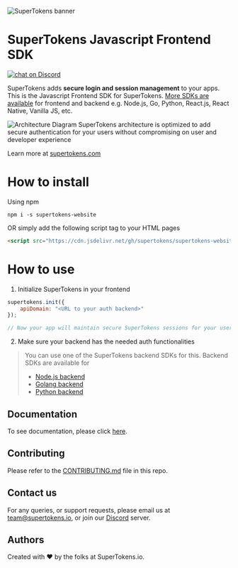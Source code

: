 
![SuperTokens banner](https://raw.githubusercontent.com/supertokens/supertokens-logo/master/images/Artboard%20%E2%80%93%2027%402x.png)

# SuperTokens Javascript Frontend SDK

<a href="https://supertokens.io/discord">
<img src="https://img.shields.io/discord/603466164219281420.svg?logo=discord"
    alt="chat on Discord"></a>

SuperTokens adds **secure login and session management** to your apps. This is the Javascript Frontend SDK for SuperTokens. [More SDKs are available](https://github.com/supertokens) for frontend and backend e.g. Node.js, Go, Python, React.js, React Native, Vanilla JS, etc.

![Architecture Diagram](https://supertokens.com/img/architecture/self_hosted_generic.png)
SuperTokens architecture is optimized to add secure authentication for your users without compromising on user and developer experience


Learn more at [supertokens.com](https://supertokens.com)


# How to install

Using npm

```
npm i -s supertokens-website
```

OR simply add the following script tag to your HTML pages

```html
<script src="https://cdn.jsdelivr.net/gh/supertokens/supertokens-website/bundle/bundle.js"></script>
```

# How to use

1. Initialize SuperTokens in your frontend 
```javascript
supertokens.init({
    apiDomain: "<URL to your auth backend>"
});

// Now your app will maintain secure SuperTokens sessions for your users
```
2. Make sure your backend has the needed auth functionalities
> You can use one of the SuperTokens backend SDKs for this. 
> Backend SDKs are available for
> * [Node.js backend](https://github.com/supertokens/supertokens-node)
> * [Golang backend](https://github.com/supertokens/supertokens-golang)
> * [Python backend](https://github.com/supertokens/supertokens-python)


## Documentation
To see documentation, please click [here](https://supertokens.io/docs/community/introduction).

## Contributing
Please refer to the [CONTRIBUTING.md](https://github.com/supertokens/supertokens-website/blob/master/CONTRIBUTING.md) file in this repo.

## Contact us
For any queries, or support requests, please email us at team@supertokens.io, or join our [Discord](supertokens.io/discord) server.

## Authors
Created with :heart: by the folks at SuperTokens.io.
